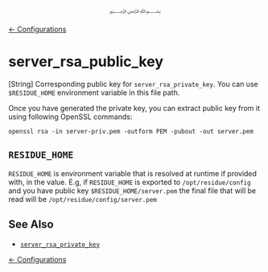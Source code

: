 <p align=center>
   ﷽
</p>

[← Configurations](/docs/CONFIGURATION.md)

# server_rsa_public_key
[String] Corresponding public key for `server_rsa_private_key`. You can use `$RESIDUE_HOME` environment variable in this file path.

Once you have generated the private key, you can extract public key from it using following OpenSSL commands:

```
openssl rsa -in server-priv.pem -outform PEM -pubout -out server.pem
```

## `RESIDUE_HOME`
`RESIDUE_HOME` is environment variable that is resolved at runtime if provided with, in the value. E.g, if `RESIDUE_HOME` is exported to `/opt/residue/config` and you have public key `$RESIDUE_HOME/server.pem` the final file that will be read will be `/opt/residue/config/server.pem`

## See Also
 * [`server_rsa_private_key`](/docs/CONFIGURATION.md#server_rsa_private_key)

[← Configurations](/docs/CONFIGURATION.md)

